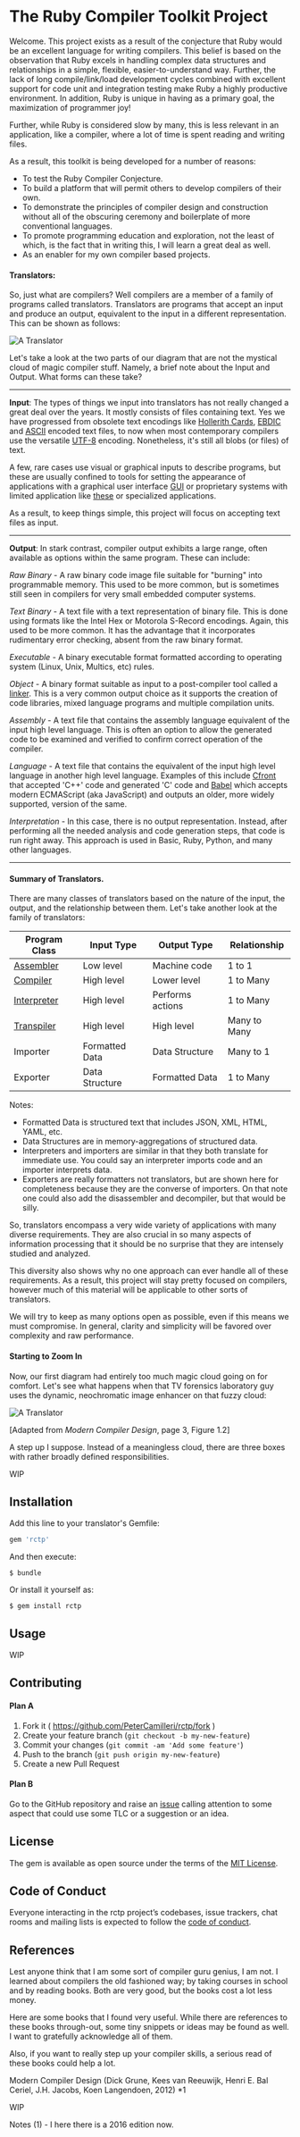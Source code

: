 # The Ruby Compiler Toolkit Project

Welcome. This project exists as a result of the conjecture that Ruby would be
an excellent language for writing compilers. This belief is based on the
observation that Ruby excels in handling complex data structures and
relationships in a simple, flexible, easier-to-understand way. Further, the
lack of long compile/link/load development cycles combined with excellent
support for code unit and integration testing make Ruby a highly productive
environment. In addition, Ruby is unique in having as a primary goal, the
maximization of programmer joy!

Further, while Ruby is considered slow by many, this is less relevant in an
application, like a compiler, where a lot of time is spent reading and writing
files.

As a result, this toolkit is being developed for a number of reasons:

* To test the Ruby Compiler Conjecture.
* To build a platform that will permit others to develop compilers of
their own.
* To demonstrate the principles of compiler design and construction without
all of the obscuring ceremony and boilerplate of more conventional languages.
* To promote programming education and exploration, not the least of which, is
the fact that in writing this, I will learn a great deal as well.
* As an enabler for my own compiler based projects.

#### Translators:

So, just what are compilers? Well compilers are a member of a family of
programs called translators. Translators are programs that accept an input and
produce an output, equivalent to the input in a different representation.
This can be shown as follows:

![A Translator](./images/Overview_One.png)

Let's take a look at the two parts of our diagram that are not the mystical
cloud of magic compiler stuff. Namely, a brief note about the Input and Output.
What forms can these take?

---
**Input**: The types of things we input into translators has not really changed
a great deal over the years. It mostly consists of files containing text. Yes
we have progressed from obsolete text encodings like
[Hollerith Cards](https://en.wikipedia.org/wiki/Punched_card),
[EBDIC](https://en.wikipedia.org/wiki/EBCDIC) and
[ASCII](https://en.wikipedia.org/wiki/ASCII) encoded text files, to now when
most contemporary compilers use the versatile
[UTF-8](https://en.wikipedia.org/wiki/UTF-8) encoding.
Nonetheless, it's still all blobs (or files) of text.

A few, rare cases use visual or graphical inputs to describe programs, but
these are usually confined to tools for setting the appearance of applications
with a graphical user interface
[GUI](https://en.wikipedia.org/wiki/Graphical_user_interface) or proprietary
systems with limited application like
[these](https://en.wikipedia.org/wiki/Visual_programming_language) or
specialized applications.

As a result, to keep things simple, this project will focus on accepting text
files as input.

---

**Output**: In stark contrast, compiler output exhibits a large range, often
available as options within the same program. These can include:

_Raw Binary_ - A raw binary code image file suitable for "burning" into
programmable memory. This used to be more common, but is sometimes still seen
in compilers for very small embedded computer systems.

_Text Binary_ - A text file with a text representation of binary file. This is
done using formats like the Intel Hex or Motorola S-Record encodings. Again,
this used to be more common. It has the advantage that it incorporates
rudimentary error checking, absent from the raw binary format.

_Executable_ - A binary executable format formatted according to operating
system (Linux, Unix, Multics, etc) rules.

_Object_ - A binary format suitable as input to a post-compiler tool called a
[linker](https://en.wikipedia.org/wiki/Linker_(computing)). This is a very
common output choice as it supports the creation of code libraries, mixed
language programs and multiple compilation units.

_Assembly_ - A text file that contains the assembly language equivalent of the
input high level language. This is often an option to allow the generated code
to be examined and verified to confirm correct operation of the compiler.

_Language_ - A text file that contains the equivalent of the input high level
language in another high level language. Examples of this include
[Cfront](https://en.wikipedia.org/wiki/Cfront) that accepted 'C++' code and
generated 'C' code and [Babel](https://babeljs.io/) which accepts modern
ECMAScript (aka JavaScript) and outputs an older, more widely supported,
version of the same.

_Interpretation_ - In this case, there is no output representation. Instead,
after performing all the needed analysis and code generation steps, that code
is run right away. This approach is used in Basic, Ruby, Python, and many
other languages.

---

#### Summary of Translators.

There are many classes of translators based on the nature of the input, the
output, and the relationship between them. Let's take another look at the
family of translators:

| Program Class | Input Type | Output Type | Relationship
|---|---|---|---|
|[Assembler](https://en.wikipedia.org/wiki/Assembly_language) | Low level | Machine code | 1 to 1 |
|[Compiler](https://en.wikipedia.org/wiki/Compiler) | High level | Lower level | 1 to Many
|[Interpreter](https://en.wikipedia.org/wiki/Interpreter_(computing)) | High level | Performs actions | 1 to Many
|[Transpiler](https://en.wikipedia.org/wiki/Source-to-source_compiler) | High level | High level | Many to Many
|Importer | Formatted Data | Data Structure | Many to 1
|Exporter | Data Structure | Formatted Data |  1 to Many

Notes:
* Formatted Data is structured text that includes JSON, XML, HTML, YAML, etc.
* Data Structures are in memory-aggregations of structured data.
* Interpreters and importers are similar in that they both translate for
immediate use. You could say an interpreter imports code and an importer
interprets data.
* Exporters are really formatters not translators, but are shown here for
completeness because they are the converse of importers. On that note one could
also add the disassembler and decompiler, but that would be silly.

So, translators encompass a very wide variety of applications with many diverse
requirements. They are also crucial in so many aspects of information
processing that it should be no surprise that they are intensely studied and
analyzed.

This diversity also shows why no one approach can ever handle all of these
requirements. As a result, this project will stay pretty focused on compilers,
however much of this material will be applicable to other sorts of translators.

We will try to keep as many options open as possible, even if this means we
must compromise. In general, clarity and simplicity will be favored over
complexity and raw performance.

#### Starting to Zoom In

Now, our first diagram had entirely too much magic cloud going on for comfort.
Let's see what happens when that TV forensics laboratory guy uses the dynamic,
neochromatic image enhancer on that fuzzy cloud:

![A Translator](./images/Overview_Two.png)

[Adapted from _Modern Compiler Design_, page 3, Figure 1.2]

A step up I suppose. Instead of a meaningless cloud, there are three boxes with
rather broadly defined responsibilities.

WIP

## Installation

Add this line to your translator's Gemfile:

```ruby
gem 'rctp'
```

And then execute:

    $ bundle

Or install it yourself as:

    $ gem install rctp

## Usage

WIP

## Contributing

#### Plan A

1. Fork it ( https://github.com/PeterCamilleri/rctp/fork )
2. Create your feature branch (`git checkout -b my-new-feature`)
3. Commit your changes (`git commit -am 'Add some feature'`)
4. Push to the branch (`git push origin my-new-feature`)
5. Create a new Pull Request

#### Plan B

Go to the GitHub repository and raise an
 [issue](https://github.com/PeterCamilleri/rctp/issues)
calling attention to some aspect that could use some TLC or a suggestion or an
idea.

## License

The gem is available as open source under the terms of the
[MIT License](./LICENSE.txt).

## Code of Conduct

Everyone interacting in the rctp project’s codebases, issue trackers,
chat rooms and mailing lists is expected to follow the
[code of conduct](./CODE_OF_CONDUCT.md).

## References

Lest anyone think that I am some sort of compiler guru genius, I am not. I
learned about compilers the old fashioned way; by taking courses in school and
by reading books. Both are very good, but the books cost a lot less money.

Here are some books that I found very useful. While there are references to
these books through-out, some tiny snippets or ideas may be found as well. I
want to gratefully acknowledge all of them.

Also, if you want to really step up your compiler skills, a serious read of
these books could help a lot.

Modern Compiler Design (Dick Grune, Kees van Reeuwijk, Henri E. Bal Ceriel, J.H. Jacobs, Koen Langendoen, 2012) *1

WIP

Notes
  (1) - I here there is a 2016 edition now.
